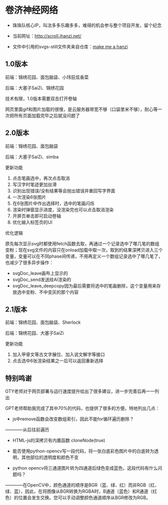 # 卷济神经网络

* 珠珠队核心IP，叫法多多乐趣多多，难得的机会参与整个项目开发，留个纪念

* 当前网址：http://scroll.ihanzi.net/

* 文件中引用的svgs-still文件夹来自仓库：[make me a hanzi](https://github.com/skishore/makemeahanzi)

## 1.0版本
前端：锦绣花园、面包脑袋、小玮狂炫香菜

后端：大塞子SaiZi、锦绣花园

技术有限，1.0版本需要双击打开卷轴

网页里面gif和图片加载的很慢，是云服务器带宽不够（口袋里米不够），耐心等一次把所有页面加载完毕之后就没问题了

## 2.0版本
前端：锦绣花园、面包脑袋

后端：大塞子SaiZi、simba

更新功能
1. 点击笔画选中，再次点击取消
2. 写汉字时笔迹更加丝滑
3. 识别出现错误/没有结果等会抛出错误并重回写字界面
4. 一次渲染6张图片
5. 在6张图片中作出选择时，选中的笔画闪烁
6. 渲染时弹窗显示进度，没渲染完也可以点击取消渲染
7. 开屏页单击即可启动卷轴
8. 优化输入标签页的UI

优化逻辑

原先每次显示svg时都使用fetch函数去取，再通过一个记录选中了哪几笔的数组变粉；现在svg文件的内容只在onload加载中取一次，取到的结果深拷贝进入三个变量，变量可以在不同phase间传递，不用再定义一个数组记录选中了哪几笔了，也减少了很多异步操作：
* svgDoc_leave画布上显示的
* svgDoc_send发送给AI渲染的
* svgDoc_leave_deepcopy因为最后需要将选中的笔画删除，这个变量用来存放选中变粉、不中变灰的那个内容


## 2.1版本
前端：锦绣花园、面包脑袋、Sherlock

后端：锦绣花园、大塞子SaiZi

更新功能
1. 加入甲骨文等古文字展位、加入说文解字等接口
2. 点击选中6张渲染结果之一后可以返回重新选择


## 特别鸣谢

GTY老师对于网页部署与运行速度提升给出了很多建议，进一步完善后再一一列出

GPT老师帮助我完成了其中70%的代码，也提供了很多的方便。特地列出几点：
* js中remove函数会改变数组索引，因此不能for循环遍历删除？   

 ————从后往前遍历

* HTML-js的深拷贝有内置函数 cloneNode(true)

* 能否使用python-opencv写一段代码，将一张白底彩色图片中的白底转为透明，其他部位的透明度和颜色不变

* python opencv将三通道图片转为四通道后绿色变成蓝色，这段代码有什么问题吗？ 

————在OpenCV中，颜色通道的顺序是BGR（蓝、绿、红）而非RGB（红、绿、蓝），因此，在将图像从BGR转换为RGBA时，B通道（蓝色）和R通道（红色）的位置会发生交换。您可以手动调整颜色通道顺序从BGR修改为RGB。
